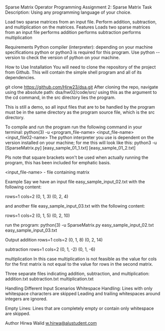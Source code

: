 Sparse Matrix Operator
Programming Assignment 2: Sparse Matrix
Task Description:
Using any programming language of your choice.

Load two sparse matrices from an input file.
Perform addition, subtraction, and multiplication on the matrices.
Features
Loads two sparse matrices from an input file performs addition performs subtraction performs multiplication

Requirements
Python compiler (interpreter): depending on your machine specifications python or python3 is required for this program. Use python --version to check the version of python on your machine.

How to Use
Installation
You will need to clone the repository of the project from Github. This will contain the simple shell program and all of its dependencies.

git clone https://github.com/Hirw23/dsa.git
After cloning the repo, navigate using the absolute path: dsa/hw02/code/src/ using this as the argument to the cd command, in the src directory lies the program.

This is still a demo, so all input files that are to be handled by the program must be in the same directory as the program source file, which is the src directory.

To compile and run the program run the following command in your terminal: python(3) -u <program_file-name> <input_file-name> <input_file02-name> The python interpreter you use is dependent on the version installed on your machine; for me this will look like this: python3 -u [SparseMatrix.py] [easy_sample_01_1.txt] [easy_sample_01_2.txt]

Pls note that square brackets won't be used when actually running the program, this has been included for emphatic basis.

<input_file-name> - file containing matrix

Example
Say we have an input file easy_sample_input_02.txt with the following content:

rows=1 cols=2 (0, 1, 3) (0, 2, 4)

and another file easy_sample_input_03.txt with the following content:

rows=1 cols=2 (0, 1, 5) (0, 2, 10)

run the program: python(3) -u SparseMatrix.py easy_sample_input_02.txt easy_sample_input_03.txt

Output
addition rows=1 cols=2 (0, 1, 8) (0, 2, 14)

subtraction rows=1 cols=2 (0, 1, -2) (0, 1, -6)

multiplication In this case multiplication is not feasible as the value for cols for the first matrix is not equal to the value for rows in the second matrix.

Three separate files indicating addition, subtraction, and multiplication: addition.txt subtraction.txt multiplication.txt

Handling Different Input Scenarios
Whitespace Handling:
Lines with only whitespace characters are skipped Leading and trailing whitespaces around integers are ignored.

Empty Lines:
Lines that are completely empty or contain only whitespace are skipped.

Author
Hirwa Walid w.hirwa@alustudent.com